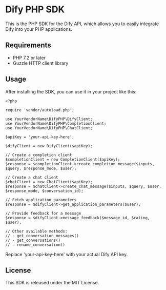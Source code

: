 # Dify PHP SDK

This is the PHP SDK for the Dify API, which allows you to easily integrate Dify into your PHP applications.

## Requirements

- PHP 7.2 or later
- Guzzle HTTP client library

## Usage

After installing the SDK, you can use it in your project like this:

```
<?php

require 'vendor/autoload.php';

use YourVendorName\DifyPHP\DifyClient;
use YourVendorName\DifyPHP\CompletionClient;
use YourVendorName\DifyPHP\ChatClient;

$apiKey = 'your-api-key-here';

$difyClient = new DifyClient($apiKey);

// Create a completion client
$completionClient = new CompletionClient($apiKey);
$response = $completionClient->create_completion_message($inputs, $query, $response_mode, $user);

// Create a chat client
$chatClient = new ChatClient($apiKey);
$response = $chatClient->create_chat_message($inputs, $query, $user, $response_mode, $conversation_id);

// Fetch application parameters
$response = $difyClient->get_application_parameters($user);

// Provide feedback for a message
$response = $difyClient->message_feedback($message_id, $rating, $user);

// Other available methods:
// - get_conversation_messages()
// - get_conversations()
// - rename_conversation()
```

Replace 'your-api-key-here' with your actual Dify API key.

## License

This SDK is released under the MIT License.